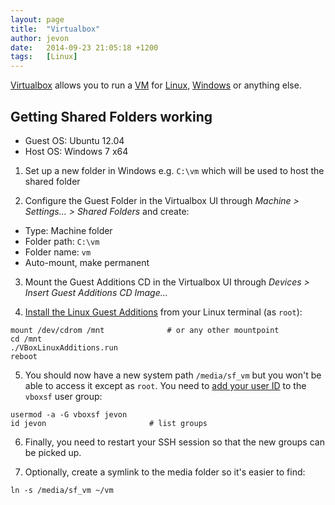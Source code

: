 ```yaml
---
layout: page
title:  "Virtualbox"
author: jevon
date:   2014-09-23 21:05:18 +1200
tags:   [Linux]
---
```


[Virtualbox](Virtualbox.md) allows you to run a [VM](vm.md) for [Linux](Linux.md), [Windows](Windows.md) or anything else.

## Getting Shared Folders working

* Guest OS: Ubuntu 12.04
* Host OS: Windows 7 x64

1. Set up a new folder in Windows e.g. `C:\vm` which will be used to host the shared folder

2. Configure the Guest Folder in the Virtualbox UI through _Machine > Settings... > Shared Folders_ and create:

* Type: Machine folder
* Folder path: `C:\vm`
* Folder name: `vm`
* Auto-mount, make permanent

3. Mount the Guest Additions CD in the Virtualbox UI through _Devices > Insert Guest Additions CD Image..._

4. <a href="http://askubuntu.com/questions/22743/how-do-i-install-guest-additions-in-a-virtualbox-vm/22745#22745">Install the Linux Guest Additions</a> from your Linux terminal (as `root`):

```
mount /dev/cdrom /mnt              # or any other mountpoint
cd /mnt
./VBoxLinuxAdditions.run
reboot
```

5. You should now have a new system path `/media/sf_vm` but you won't be able to access it except as `root`. You need to <a href="http://www.cyberciti.biz/faq/howto-linux-add-user-to-group/">add your user ID</a> to the `vboxsf` user group:

```
usermod -a -G vboxsf jevon
id jevon                       # list groups
```

6. Finally, you need to restart your SSH session so that the new groups can be picked up.

7. Optionally, create a symlink to the media folder so it's easier to find:

```
ln -s /media/sf_vm ~/vm
```
